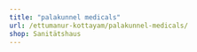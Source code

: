 ```yaml
---
title: "palakunnel medicals"
url: /ettumanur-kottayam/palakunnel-medicals/
shop: Sanitätshaus
---
```

